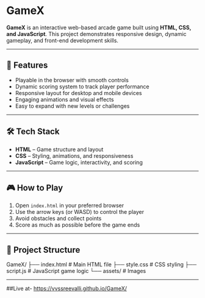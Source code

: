 # GameX

**GameX** is an interactive web-based arcade game built using **HTML, CSS, and JavaScript**. This project demonstrates responsive design, dynamic gameplay, and front-end development skills.

---

## 🚀 Features

- Playable in the browser with smooth controls  
- Dynamic scoring system to track player performance  
- Responsive layout for desktop and mobile devices  
- Engaging animations and visual effects  
- Easy to expand with new levels or challenges

---

## 🛠️ Tech Stack

- **HTML** – Game structure and layout  
- **CSS** – Styling, animations, and responsiveness  
- **JavaScript** – Game logic, interactivity, and scoring

---

## 🎮 How to Play

1. Open `index.html` in your preferred browser  
2. Use the arrow keys (or WASD) to control the player  
3. Avoid obstacles and collect points  
4. Score as much as possible before the game ends

---

## 📂 Project Structure

GameX/
├── index.html # Main HTML file
├── style.css # CSS styling
├── script.js # JavaScript game logic
└── assets/ # Images

---

##Live at-
https://vvssreevalli.github.io/GameX/

